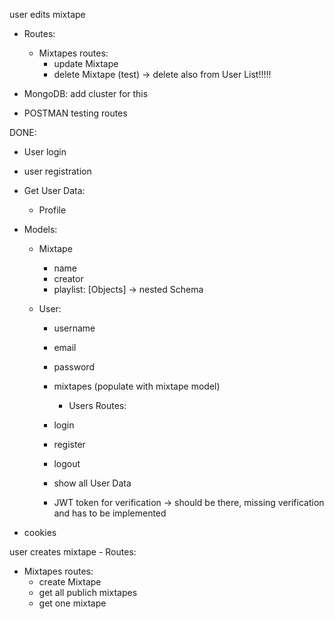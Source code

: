 user edits mixtape

- Routes:
  - Mixtapes routes:
    - update Mixtape
    - delete Mixtape (test) -> delete also from User List!!!!!


- MongoDB: add cluster for this
- POSTMAN testing routes

DONE:

- User login
- user registration
- Get User Data:

  - Profile

- Models:

  - Mixtape
    - name
    - creator
    - playlist: [Objects] -> nested Schema
  - User:

    - username
    - email
    - password
    - mixtapes (populate with mixtape model)

      - Users Routes:

    - login
    - register
    - logout
    - show all User Data

    - JWT token for verification -> should be there, missing verification and has to be implemented

- cookies

user creates mixtape - Routes:

- Mixtapes routes:
  - create Mixtape
  - get all publich mixtapes
  - get one mixtape